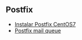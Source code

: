 ## Postfix

* [Instalar Postfix CentOS7](guia/installCentOS7.rst)
* [Postfix mail queue](guia/mailqueue.rst)








